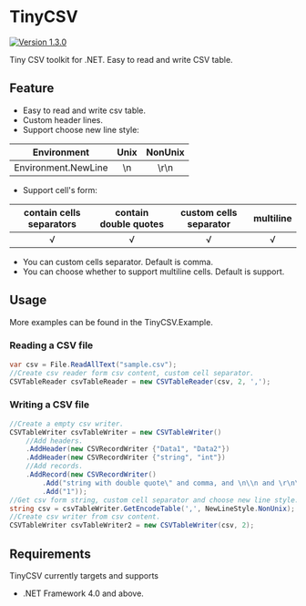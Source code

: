 # TinyCSV
<p align="left">
  <a href="https://github.com/Mr-sB/TinyCSV/releases"><img src="https://img.shields.io/badge/version-1.3.1-blue" alt="Version 1.3.0"></a>
</p>

Tiny CSV toolkit for .NET. Easy to read and write CSV table.

## Feature
* Easy to read and write csv table.
* Custom header lines.
* Support choose new line style:

|     Environment     |  Unix  |  NonUnix  |
| :-----------------: | :----: | :-------: |
| Environment.NewLine |   \n   |    \r\n   |
* Support cell's form:

| contain cells separators | contain double quotes | custom cells separator | multiline |
| :----------------------: | :-------------------: | :--------------------: | :-------: |
|             √            |           √           |           √            |     √     |
* You can custom cells separator. Default is comma.
* You can choose whether to support multiline cells. Default is support.

## Usage
More examples can be found in the TinyCSV.Example.
### Reading a CSV file
```c#
var csv = File.ReadAllText("sample.csv");
//Create csv reader form csv content, custom cell separator.
CSVTableReader csvTableReader = new CSVTableReader(csv, 2, ',');
```
### Writing a CSV file
```c#
//Create a empty csv writer.
CSVTableWriter csvTableWriter = new CSVTableWriter()
    //Add headers.
    .AddHeader(new CSVRecordWriter {"Data1", "Data2"})
    .AddHeader(new CSVRecordWriter {"string", "int"})
    //Add records.
    .AddRecord(new CSVRecordWriter()
        .Add("string with double quote\" and comma, and \n\\n and \r\n\\r\\n")
        .Add("1"));
//Get csv form string, custom cell separator and choose new line style.
string csv = csvTableWriter.GetEncodeTable(',', NewLineStyle.NonUnix);
//Create csv writer from csv content.
CSVTableWriter csvTableWriter2 = new CSVTableWriter(csv, 2);
```

## Requirements
TinyCSV currently targets and supports
* .NET Framework 4.0 and above.
